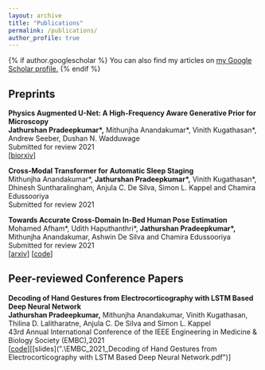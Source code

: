 ```yaml
---
layout: archive
title: "Publications"
permalink: /publications/
author_profile: true
---
```


{% if author.googlescholar %}
  You can also find my articles on <u><a href="{{author.googlescholar}}">my Google Scholar profile</a>.</u>
{% endif %}


## Preprints

<b> Physics Augmented U-Net: A High-Frequency Aware Generative Prior for Microscopy </b><br/>
<b>Jathurshan Pradeepkumar\*,</b> Mithunjha Anandakumar\*, Vinith Kugathasan\*, Andrew Seeber, Dushan N. Wadduwage<br/>
Submitted for review 2021<br/>
[[biorxiv](https://www.biorxiv.org/content/10.1101/2021.12.01.470743v1)] 
&nbsp;

<b> Cross-Modal Transformer for Automatic Sleep Staging </b><br/>
Mithunjha Anandakumar\*, <b>Jathurshan Pradeepkumar\*,</b> Vinith Kugathasan\*, Dhinesh Suntharalingham, Anjula C. De Silva, Simon L. Kappel and Chamira Edussooriya<br/>
Submitted for review 2021
&nbsp;

<b> Towards Accurate Cross-Domain In-Bed Human Pose Estimation </b><br/>
Mohamed Afham\*, Udith Haputhanthri\*, <b>Jathurshan Pradeepkumar\*,</b> Mithunjha Anandakumar, Ashwin De Silva and Chamira Edussooriya<br/>
Submitted for review 2021<br/>
[[arxiv](https://arxiv.org/abs/2110.03578)] [[code](https://github.com/MohamedAfham/CD_HPE)]


## Peer-reviewed Conference Papers

<b> Decoding of Hand Gestures from Electrocorticography with LSTM Based Deep Neural Network </b><br/>
<b> Jathurshan Pradeepkumar,</b> Mithunjha Anandakumar, Vinith Kugathasan, Thilina D. Lalitharatne, Anjula C. De Silva and Simon L. Kappel<br/>
43rd Annual International Conference of the IEEE Engineering in Medicine & Biology Society (EMBC),2021<br/>
[[code](https://github.com/Jathurshan0330/Decoding-of-Hand-Gestures-from-Electrocorticography-with-LSTM-Based-Deep-Neural-Network)][[slides](".\EMBC_2021_Decoding of Hand Gestures from Electrocorticography with LSTM Based Deep Neural Network.pdf")]